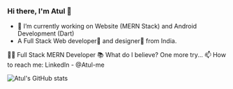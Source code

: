 ### Hi there, I'm Atul 👋
- 🔭 I’m currently working on Website (MERN Stack) and Android Development (Dart)
- A Full Stack Web developer🎯 and designer🎨 from India.

👨‍💻 Full Stack MERN Developer
📚 What do I believe? One more try...
📫 How to reach me: LinkedIn - @Atul-me

![Atul's GitHub stats](https://github-readme-stats.vercel.app/api?username=atul-me&show_icons=true&theme=transparent)

<!--
**Atul-me/Atul-me** is a ✨ _special_ ✨ repository because its `README.md` (this file) appears on your GitHub profile.

Here are some ideas to get you started:


- 🌱 I’m currently learning ...
- 👯 I’m looking to collaborate on ...
- 🤔 I’m looking for help with ...
- 💬 Ask me about ...
- 📫 How to reach me: 
- 😄 Pronouns: ...
- ⚡ Fun fact: ...
-->
